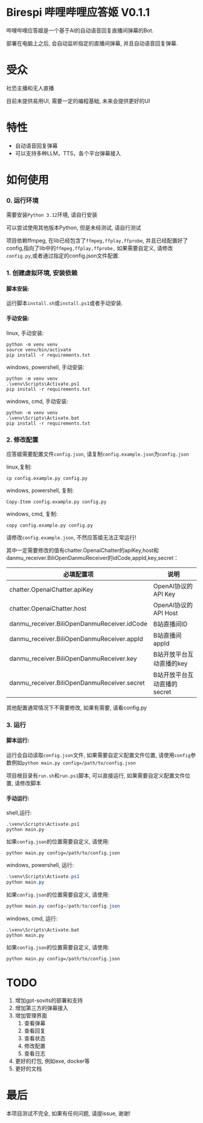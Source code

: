 # Birespi 哔哩哔哩应答姬 V0.1.1

哔哩哔哩应答姬是一个基于AI的自动语音回复直播间弹幕的Bot.

部署在电脑上之后, 会自动监听指定的直播间弹幕, 并且自动语音回复弹幕.

# 受众

社恐主播和无人直播

目前未提供易用UI, 需要一定的编程基础, 未来会提供更好的UI

# 特性

- 自动语音回复弹幕
- 可以支持多种LLM，TTS，各个平台弹幕接入

# 如何使用

### 0. 运行环境

需要安装`Python 3.12`环境, 请自行安装

可以尝试使用其他版本Python, 但是未经测试, 请自行测试

项目依赖ffmpeg, 在lib已经包含了`ffmpeg,ffplay,ffprobe`,
并且已经配置好了config,指向了lib中的`ffmpeg,ffplay,ffprobe,` 如果需要自定义,
请修改`config.py`,或者通过指定的config.json文件配置.

### 1. 创建虚拟环境, 安装依赖

#### 脚本安装:

运行脚本`install.sh`或`install.ps1`或者手动安装.

#### 手动安装:

linux, 手动安装:

```shell
python -m venv venv
source venv/bin/activate
pip install -r requirements.txt
```

windows, powershell, 手动安装:

```shell
python -m venv venv
.\venv\Scripts\Activate.ps1
pip install -r requirements.txt
```

windows, cmd, 手动安装:

```shell
python -m venv venv
.\venv\Scripts\Activate.bat
pip install -r requirements.txt
```

### 2. 修改配置

应答姬需要配置文件`config.json`, 请复制`config.example.json`为`config.json`

linux,复制:

```shell
cp config.example.py config.py
```

windows, powershell, 复制:

```shell
Copy-Item config.example.py config.py
```

windows, cmd, 复制:

```shell
copy config.example.py config.py
```

请修改`config.example.json`, 不然应答姬无法正常运行!

其中一定需要修改的值有chatter.OpenaiChatter的apiKey,host和danmu_receiver.BiliOpenDanmuReceiver的idCode,appId,key,secret：

| 必填配置项                                  | 说明                        |
| ------------------------------------------- | --------------------------- |
| chatter.OpenaiChatter.apiKey                | OpenAI协议的API Key         |
| chatter.OpenaiChatter.host                  | OpenAI协议的API Host        |
| danmu_receiver.BiliOpenDanmuReceiver.idCode | B站直播间ID                 |
| danmu_receiver.BiliOpenDanmuReceiver.appId  | B站直播间appId              |
| danmu_receiver.BiliOpenDanmuReceiver.key    | B站开放平台互动直播的key    |
| danmu_receiver.BiliOpenDanmuReceiver.secret | B站开放平台互动直播的secret |

其他配置通常情况下不需要修改, 如果有需要, 请看config.py

### 3. 运行

#### 脚本运行:

运行会自动读取`config.json`文件, 如果需要自定义配置文件位置,
请使用`config`参数例如`python main.py config=/path/to/config.json`

项目根目录有`run.sh`和`run.ps1`脚本, 可以直接运行, 如果需要自定义配置文件位置,
请修改脚本

#### 手动运行:

shell,运行:

```shell
.\venv\Scripts\Activate.ps1
python main.py
```

如果`config.json`的位置需要自定义, 请使用:

```shell
python main.py config=/path/to/config.json
```

windows, powershell, 运行:

```powershell
.\venv\Scripts\Activate.ps1
python main.py
```

如果`config.json`的位置需要自定义, 请使用:

```powershell
python main.py config=/path/to/config.json
```

windows, cmd, 运行:

```shell
.\venv\Scripts\Activate.bat
python main.py
```

如果`config.json`的位置需要自定义, 请使用:

```shell
python main.py config=/path/to/config.json
```

# TODO

1. 增加gpt-sovits的部署和支持
2. 增加第三方的弹幕接入
3. 增加管理界面
   1. 查看弹幕
   2. 查看回复
   3. 查看状态
   4. 修改配置
   5. 查看日志
4. 更好的打包, 例如exe, docker等
5. 更好的文档

# 最后

本项目测试不完全, 如果有任何问题, 请提issue, 谢谢!
